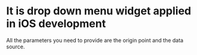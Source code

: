 # It is drop down menu widget applied in iOS development

All the parameters you need to provide are the origin point and the data source.